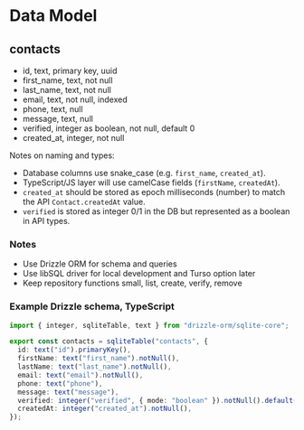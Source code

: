 # Data Model

## contacts

- id, text, primary key, uuid
- first_name, text, not null
- last_name, text, not null
- email, text, not null, indexed
- phone, text, null
- message, text, null
- verified, integer as boolean, not null, default 0
- created_at, integer, not null

Notes on naming and types:

- Database columns use snake_case (e.g. `first_name`, `created_at`).
- TypeScript/JS layer will use camelCase fields (`firstName`, `createdAt`).
- `created_at` should be stored as epoch milliseconds (number) to match the API `Contact.createdAt` value.
- `verified` is stored as integer 0/1 in the DB but represented as a boolean in API types.

### Notes

- Use Drizzle ORM for schema and queries
- Use libSQL driver for local development and Turso option later
- Keep repository functions small, list, create, verify, remove

### Example Drizzle schema, TypeScript

```ts
import { integer, sqliteTable, text } from "drizzle-orm/sqlite-core";

export const contacts = sqliteTable("contacts", {
  id: text("id").primaryKey(),
  firstName: text("first_name").notNull(),
  lastName: text("last_name").notNull(),
  email: text("email").notNull(),
  phone: text("phone"),
  message: text("message"),
  verified: integer("verified", { mode: "boolean" }).notNull().default(false),
  createdAt: integer("created_at").notNull(),
});
```
